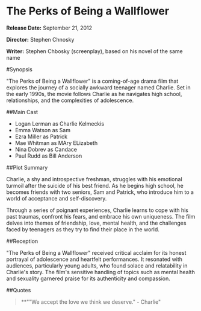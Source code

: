 # The Perks of Being a Wallflower

**Release Date:** September 21, 2012

**Director:** Stephen Chnosky

**Writer:** Stephen Chbosky (screenplay), based on his novel of the same name

#Synopsis

"The Perks of Being a Wallflower" is a coming-of-age drama film that explores the journey of a socially awkward teenager named Charlie. Set in the early 1990s, the movie follows Charlie as he navigates high school, relationships, and the complexities of adolescence.

##Main Cast

- Logan Lerman as Charlie Kelmeckis
- Emma Watson as Sam
- Ezra Miller as Patrick
- Mae Whitman as MAry ELizabeth
- Nina Dobrev as Candace
- Paul Rudd as Bill Anderson

##Plot Summary

Charlie, a shy and introspective freshman, struggles with his emotional turmoil after the suicide of his best friend. As he begins high school, he becomes friends with two seniors, Sam and Patrick, who introduce him to a world of acceptance and self-discovery.

Through a series of poignant experiences, Charlie learns to cope with his past traumas, confront his fears, and embrace his own uniqueness. The film delves into themes of friendship, love, mental health, and the challenges faced by teenagers as they try to find their place in the world.

##Reception

"The Perks of Being a Wallflower" received critical acclaim for its honest portrayal of adolescence and heartfelt performances. It resonated with audiences, particularly young adults, who found solace and relatability in Charlie's story. The film's sensitive handling of topics such as mental health and sexuality garnered praise for its authenticity and compassion.

##Quotes

>**""We accept the love we think we deserve." - Charlie"
